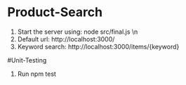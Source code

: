 # Product-Search
1. Start the server using: node src/final.js \n
2. Default url: http://localhost:3000/
3. Keyword search: http://localhost:3000/items/{keyword}

#Unit-Testing
1. Run npm test
